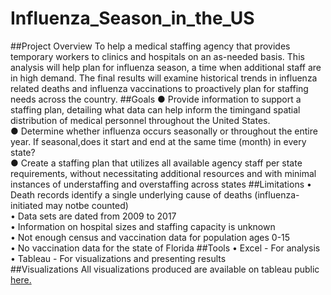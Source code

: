 # Influenza_Season_in_the_US
##Project Overview
To help a medical staffing agency that provides temporary workers to clinics and hospitals on an as-needed basis. This analysis will help plan for influenza season, a time when additional staff are in high demand. The final results will examine historical trends in influenza related deaths and influenza vaccinations to proactively plan for staffing needs across the country. 
##Goals
● Provide information to support a staffing plan, detailing what data can help inform the timingand spatial distribution of medical personnel throughout the United States.\
● Determine whether influenza occurs seasonally or throughout the entire year. If seasonal,does it start and end at the same time (month) in every state?\
● Create a staffing plan that utilizes all available agency staff per state requirements, without necessitating additional resources and with minimal instances of understaffing and overstaffing across states
##Limitations
• Death records identify a single underlying cause of deaths (influenza-initiated may notbe counted)\
• Data sets are dated from 2009 to 2017\
• Information on hospital sizes and staffing capacity is unknown\
• Not enough census and vaccination data for population ages 0-15\
• No vaccination data for the state of Florida
##Tools
• Excel - For analysis \
• Tableau - For visualizations and presenting results\
##Visualizations
All visualizations produced are available on tableau public [here.](https://public.tableau.com/app/profile/adrian.del.villar/viz/InfluenzaDeathsStory/Story1)
